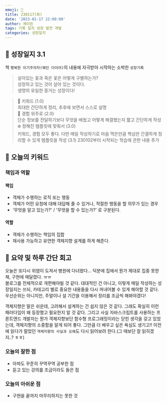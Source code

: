 ```yaml
---
emoji: 🌱
title: 230117(화)
date: '2023-01-17 22:00:00'
author: 제이든
tags: 기록 일지 성장 발전 개발
categories: 성장일지
---
```


## 🎄 성장일지 3.1

책 `행복한 이기주의자(웨인 다이어)`의 내용에 자극받아 시작하는 소박한 `성장기록`

> 살아있는 꽃과 죽은 꽃은 어떻게 구별하는가?<br/>
> 성장하고 있는 것이 살아 있는 것이다.<br/>
> 생명의 유일한 증거는 성장이다!

> 🌳 키워드 (1.0)<br/>
> 최대한 간단하게 정리, 추후에 보면서 스스로 설명<br/>
> 🍉 경험 위주로 (2.0)<br/>
> 단순 정보를 전달하기보다 무엇을 배웠고 어떻게 해결했는지 짧고 간단하게 작성<br/>
> ❄️ 정해진 템플릿에 맞춰서 (3.0)<br/>
> 키워드, 경험 모두 좋다. 다만 매일 작성하기로 마음 먹은만큼 핵심만 간결하게 정리할 수 있게 템플릿을 작성
> (3.1) 230102부터 시작되는 학습에 관한 내용 추가

## 🔑 오늘의 키워드

### 책임과 역할

#### 책임
- 객체가 수행하는 로직 또는 행동
- 객체가 어떤 요청에 대해 대답해 줄 수 있거나, 적절한 행동을 할 의무가 있는 경우
- '무엇을 알고 있는가?' / '무엇을 할 수 있는가?' 로 구분된다.

#### 역할
- 객체가 수행하는 책임의 집합
- 재사용 가능하고 유연한 객체지향 설계를 하게 해준다.

## 📝 요약 및 하루 간단 회고

오늘은 또다시 위염이 도져서 병원에 다녀왔다... 덕분에 집에서 뭔가 제대로 집중 못한 채, 구현에 매달렸다. ㅠㅠ<br/>
블로그를 전체적으로 개편해야될 것 같다. 대대적인 건 아니고, 이렇게 매일 작성하는 성장일지는 쓰되, 카테고리 별로 중요한 내용들을 다시 꺼내어볼 수 있게 해야할 것 같다.
우선순위는 아니지만, 주말이나 설 기간을 이용해서 정리를 조금씩 해봐야겠다! 

객체지향은 말은 쉬운데, 고려해서 설계하는 건 쉽지 않은 것 같다. 그래도 확실히 이런 패러다임이 왜 등장했고 필요한지 알 것 같다. 그리고 사실 자바스크립트를 사용하는 프론트엔드 개발자는
뭔가 객체지향보단 함수형 프로그래밍이라는 닫힌 생각을 갖고 있었는데, 객체지향의 소중함을 알게 되어 좋다. 그만큼 더 배우고 싶은 욕심도 생기고!! 이전에 읽다가 말았던 `객체지향의 사실과 오해`도
다시 읽어보려 한다.(그 때보단 잘 읽히겠지..? ㅎㅎ)

### 오늘의 잘한 점

- 아파도 꾸준히 꾸역꾸역 공부한 점
- 듣고 있는 강의를 조금이라도 들은 점

### 오늘의 아쉬운 점

- 구현을 끝까지 마무리하지는 못한 것

```toc

```

